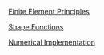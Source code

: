 [Finite Element Principles](/fem_principles.md)

[Shape Functions](/shape_functions.md)

[Numerical Implementation](/numerical_implementation.md)
